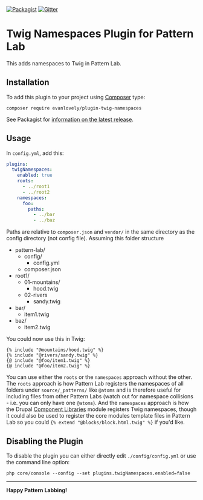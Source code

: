 [![Packagist](https://img.shields.io/packagist/v/evanlovely/plugin-twig-namespaces.svg)](https://packagist.org/packages/evanlovely/plugin-twig-namespaces) [![Gitter](https://img.shields.io/gitter/room/pattern-lab/php.svg)](https://gitter.im/pattern-lab/php)

# Twig Namespaces Plugin for Pattern Lab

This adds namespaces to Twig in Pattern Lab. 

## Installation

To add this plugin to your project using [Composer](https://getcomposer.org/) type:

    composer require evanlovely/plugin-twig-namespaces

See Packagist for [information on the latest release](https://packagist.org/packages/evanlovely/plugin-twig-namespaces).

## Usage

In `config.yml`, add this:

```yml
plugins:
  twigNamespaces:
    enabled: true
    roots: 
      - ../root1
      - ../root2
    namespaces:
      foo:
        paths:
          - ../bar
          - ../baz
```

Paths are relative to `composer.json` and `vendor/` in the same directory as the config directory (not config file). Assuming this folder structure

- pattern-lab/
  - config/
    - config.yml
  - composer.json
- root1/
  - 01-mountains/
    - hood.twig
  - 02-rivers
    - sandy.twig
- bar/
    - item1.twig
- baz/
    - item2.twig

You could now use this in Twig:

```twig
{% include "@mountains/hood.twig" %}
{% include "@rivers/sandy.twig" %}
{@ include "@foo/item1.twig" %}
{@ include "@foo/item2.twig" %}
```

You can use either the `roots` or the `namespaces` approach without the other. The `roots` approach is how Pattern Lab registers the namespaces of all folders under `source/_patterns/` like `@atoms` and is therefore useful for including files from other Pattern Labs (watch out for namespace collisions - i.e. you can only have one `@atoms`). And the `namespaces` approach is how the Drupal [Component Libraries](https://www.drupal.org/project/components) module registers Twig namespaces, though it could also be used to register the core modules template files in Pattern Lab so you could `{% extend "@blocks/block.html.twig" %}` if you'd like.

## Disabling the Plugin

To disable the plugin you can either directly edit `./config/config.yml` or use the command line option:

    php core/console --config --set plugins.twigNamespaces.enabled=false

---

**Happy Pattern Labbing!**
